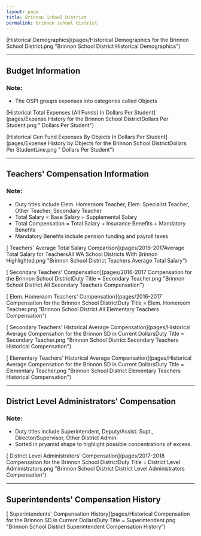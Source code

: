 ```yaml
---
layout: page
title: Brinnon School District
permalink: brinnon school district
---
```



[Historical Demographics](pages/Historical Demographics for the Brinnon School District.png "Brinnon School District Historical Demographics")

___

## Budget Information
### Note:
- The OSPI groups expenses into categories called Objects

[Historical Total Expenses (All Funds) In Dollars Per Student](pages/Expense History for the Brinnon School DistrictDollars Per Student.png " Dollars Per Student")

[Historical Gen Fund Expenses By Objects In Dollars Per Student](pages/Expense History by Objects for the Brinnon School DistrictDollars Per StudentLine.png " Dollars Per Student")


___

## Teachers' Compensation Information
### Note:
- Duty titles include Elem. Homeroom Teacher, Elem. Specialist Teacher, Other Teacher, Secondary Teacher
- Total Salary = Base Salary + Supplemental Salary
- Total Compensation = Total Salary + Insurance Benefits + Mandatory Benefits
- Mandatory Benefits include pension funding and payroll taxes

[ Teachers' Average Total Salary Comparison](pages/2016-2017Average Total Salary for TeachersAll WA School Districts With Brinnon Highlighted.png "Brinnon School District Teachers Average Total Salary")

[ Secondary Teachers' Compensation](pages/2016-2017 Compensation for the Brinnon School DistrictDuty Title = Secondary Teacher.png "Brinnon School District All Secondary Teachers Compensation")

[ Elem. Homeroom Teachers' Compensation](pages/2016-2017 Compensation for the Brinnon School DistrictDuty Title = Elem. Homeroom Teacher.png "Brinnon School District All Elementary Teachers Compensation")

[ Secondary Teachers' Historical Average Compensation](pages/Historical Average Compensation for the Brinnon SD in Current DollarsDuty Title = Secondary Teacher.png "Brinnon School District Secondary Teachers Historical Compensation")

[ Elementary Teachers' Historical Average Compensation](pages/Historical Average Compensation for the Brinnon SD in Current DollarsDuty Title = Elementary Teacher.png "Brinnon School District Elementary Teachers Historical Compensation")


___

## District Level Administrators' Compensation

### Note:
- Duty titles include Superintendent, Deputy/Assist. Supt., Director/Supervisor, Other District Admin.
- Sorted in pryamid shape to highlight possible concentrations of excess.

[ District Level Administrators' Compensation](pages/2017-2018 Compensation for the Brinnon School DistrictDuty Title = District Level Administrators.png "Brinnon School District District Level Administrators Compensation")


___

## Superintendents' Compensation History

[ Superintendents' Compensation History](pages/Historical Compensation for the Brinnon SD in Current DollarsDuty Title = Superintendent.png "Brinnon School District Superintendent Compensation History")

